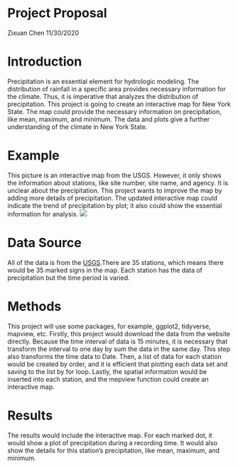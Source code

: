 Project Proposal
================
Zixuan Chen
11/30/2020

# Introduction

Precipitation is an essential element for hydrologic modeling. The
distribution of rainfall in a specific area provides necessary
information for the climate. Thus, it is imperative that analyzes the
distribution of precipitation. This project is going to create an
interactive map for New York State. The map could provide the necessary
information on precipitation, like mean, maximum, and minimum. The data
and plots give a further understanding of the climate in New York State.

# Example

This picture is an interactive map from the USGS. However, it only shows
the information about stations, like site number, site name, and agency.
It is unclear about the precipitation. This project wants to improve the
map by adding more details of precipitation. The updated interactive map
could indicate the trend of precipitation by plot; it also could show
the essential information for analysis.
![](E:/UB/Spatial%20Data%20Science/geo511-2020-tasks-Zixuan0127/week_07/example.jpg)

# Data Source

All of the data is from the
[USGS](https://waterdata.usgs.gov/ny/nwis/current/?type=precip&group_key=county_cd).There
are 35 stations, which means there would be 35 marked signs in the map.
Each station has the data of precipitation but the time period is
varied.

# Methods

This project will use some packages, for example, ggplot2, tidyverse,
mapview, etc. Firstly, this project would download the data from the
website directly. Because the time interval of data is 15 minutes, it is
necessary that transform the interval to one day by sum the data in the
same day. This step also transforms the time data to Date. Then, a list
of data for each station would be created by order, and it is efficient
that plotting each data set and saving to the list by for loop. Lastly,
the spatial information would be inserted into each station, and the
mepview function could create an interactive map.

# Results

The results would include the interactive map. For each marked dot, it
would show a plot of precipitation during a recording time. It would
also show the details for this station’s precipitation, like mean,
maximum, and minimum.
